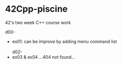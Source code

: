 # 42Cpp-piscine
42's two week C++ course work

d00-
* ex01: can be improve by adding menu command list <br></br>
d02-
* ex03 & ex04 ...404 not found...
